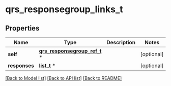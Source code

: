 # qrs_responsegroup_links_t

## Properties
Name | Type | Description | Notes
------------ | ------------- | ------------- | -------------
**self** | [**qrs_responsegroup_ref_t**](qrs_responsegroup_ref.md) \* |  | [optional] 
**responses** | [**list_t**](qrs_responses.md) \* |  | [optional] 

[[Back to Model list]](../README.md#documentation-for-models) [[Back to API list]](../README.md#documentation-for-api-endpoints) [[Back to README]](../README.md)


